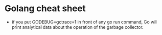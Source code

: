 # Golang cheat sheet

- if you put GODEBUG=gctrace=1 in front of any go run command, Go will print
analytical data about the operation of the garbage collector.


